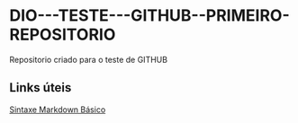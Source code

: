# DIO---TESTE---GITHUB--PRIMEIRO-REPOSITORIO
Repositorio criado para o teste de GITHUB
## Links úteis
[Sintaxe Markdown Básico](https://www.markdownguide.org/basic-syntax/)

